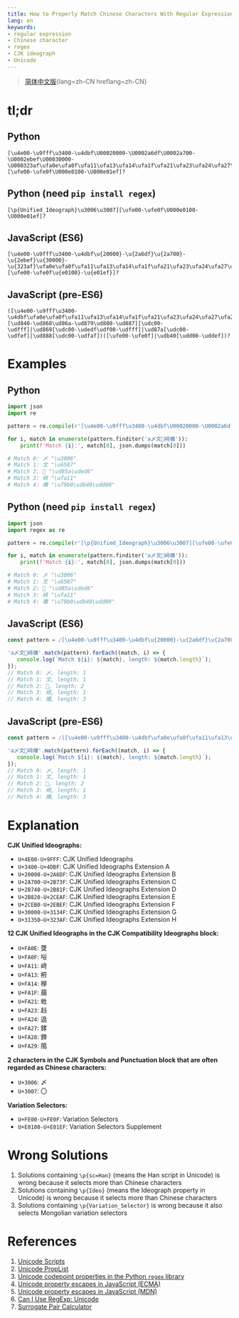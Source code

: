 ```yaml
---
title: How to Properly Match Chinese Characters With Regular Expression
lang: en
keywords:
- regular expression
- Chinese character
- regex
- CJK ideograph
- Unicode
---
```


> [简体中文版](zh-CN/){lang=zh-CN hreflang=zh-CN}

# tl;dr

## Python

```
[\u4e00-\u9fff\u3400-\u4dbf\U00020000-\U0002a6df\U0002a700-\U0002ebef\U00030000-\U000323af\ufa0e\ufa0f\ufa11\ufa13\ufa14\ufa1f\ufa21\ufa23\ufa24\ufa27\ufa28\ufa29\u3006\u3007][\ufe00-\ufe0f\U000e0100-\U000e01ef]?
```

## Python (need `pip install regex`)

```
[\p{Unified_Ideograph}\u3006\u3007][\ufe00-\ufe0f\U000e0100-\U000e01ef]?
```

## JavaScript (ES6)

```
[\u4e00-\u9fff\u3400-\u4dbf\u{20000}-\u{2a6df}\u{2a700}-\u{2ebef}\u{30000}-\u{323af}\ufa0e\ufa0f\ufa11\ufa13\ufa14\ufa1f\ufa21\ufa23\ufa24\ufa27\ufa28\ufa29\u3006\u3007][\ufe00-\ufe0f\u{e0100}-\u{e01ef}]?
```

## JavaScript (pre-ES6)

```
([\u4e00-\u9fff\u3400-\u4dbf\ufa0e\ufa0f\ufa11\ufa13\ufa14\ufa1f\ufa21\ufa23\ufa24\ufa27\ufa28\ufa29\u3006\u3007]|[\ud840-\ud868\ud86a-\ud879\ud880-\ud887][\udc00-\udfff]|\ud869[\udc00-\udedf\udf00-\udfff]|\ud87a[\udc00-\udfef]|\ud888[\udc00-\udfaf])([\ufe00-\ufe0f]|\udb40[\udd00-\uddef])?
```

# Examples

## Python


```python
import json
import re

pattern = re.compile(r'[\u4e00-\u9fff\u3400-\u4dbf\U00020000-\U0002a6df\U0002a700-\U0002ebef\U00030000-\U000323af\ufa0e\ufa0f\ufa11\ufa13\ufa14\ufa1f\ufa21\ufa23\ufa24\ufa27\ufa28\ufa29\u3006\u3007][\ufe00-\ufe0f\U000e0100-\U000e01ef]?')

for i, match in enumerate(pattern.finditer('a〆文𦫖﨑禰󠄀')):
    print(f'Match {i}:', match[0], json.dumps(match[0]))

# Match 0: 〆 "\u3006"
# Match 1: 文 "\u6587"
# Match 2: 𦫖 "\ud85a\uded6"
# Match 3: 﨑 "\ufa11"
# Match 4: 禰󠄀 "\u79b0\udb40\udd00"
```

## Python (need `pip install regex`)

```python
import json
import regex as re

pattern = re.compile(r'[\p{Unified_Ideograph}\u3006\u3007][\ufe00-\ufe0f\U000e0100-\U000e01ef]?')

for i, match in enumerate(pattern.finditer('a〆文𦫖﨑禰󠄀')):
    print(f'Match {i}:', match[0], json.dumps(match[0]))

# Match 0: 〆 "\u3006"
# Match 1: 文 "\u6587"
# Match 2: 𦫖 "\ud85a\uded6"
# Match 3: 﨑 "\ufa11"
# Match 4: 禰󠄀 "\u79b0\udb40\udd00"
```

## JavaScript (ES6)

```javascript
const pattern = /[\u4e00-\u9fff\u3400-\u4dbf\u{20000}-\u{2a6df}\u{2a700}-\u{2ebef}\u{30000}-\u{323af}\ufa0e\ufa0f\ufa11\ufa13\ufa14\ufa1f\ufa21\ufa23\ufa24\ufa27\ufa28\ufa29\u3006\u3007][\ufe00-\ufe0f\u{e0100}-\u{e01ef}]?/gmu;

'a〆文𦫖﨑禰󠄀'.match(pattern).forEach((match, i) => {
   console.log(`Match ${i}: ${match}, length: ${match.length}`);
});
// Match 0: 〆, length: 1
// Match 1: 文, length: 1
// Match 2: 𦫖, length: 2
// Match 3: 﨑, length: 1
// Match 4: 禰󠄀, length: 3
```

## JavaScript (pre-ES6)

```javascript
const pattern = /([\u4e00-\u9fff\u3400-\u4dbf\ufa0e\ufa0f\ufa11\ufa13\ufa14\ufa1f\ufa21\ufa23\ufa24\ufa27\ufa28\ufa29\u3006\u3007]|[\ud840-\ud868\ud86a-\ud879\ud880-\ud887][\udc00-\udfff]|\ud869[\udc00-\udedf\udf00-\udfff]|\ud87a[\udc00-\udfef]|\ud888[\udc00-\udfaf])([\ufe00-\ufe0f]|\udb40[\udd00-\uddef])?/gm;

'a〆文𦫖﨑禰󠄀'.match(pattern).forEach((match, i) => {
   console.log(`Match ${i}: ${match}, length: ${match.length}`);
});
// Match 0: 〆, length: 1
// Match 1: 文, length: 1
// Match 2: 𦫖, length: 2
// Match 3: 﨑, length: 1
// Match 4: 禰󠄀, length: 3
```

# Explanation

**CJK Unified Ideographs:**

- `U+4E00-U+9FFF`: CJK Unified Ideographs
- `U+3400-U+4DBF`: CJK Unified Ideographs Extension A
- `U+20000-U+2A6DF`: CJK Unified Ideographs Extension B
- `U+2A700-U+2B73F`: CJK Unified Ideographs Extension C
- `U+2B740-U+2B81F`: CJK Unified Ideographs Extension D
- `U+2B820-U+2CEAF`: CJK Unified Ideographs Extension E
- `U+2CEB0-U+2EBEF`: CJK Unified Ideographs Extension F
- `U+30000-U+3134F`: CJK Unified Ideographs Extension G
- `U+31350–U+323AF`: CJK Unified Ideographs Extension H

**12 CJK Unified Ideographs in the CJK Compatibility Ideographs block:**

- `U+FA0E`: 﨎
- `U+FA0F`: 﨏
- `U+FA11`: 﨑
- `U+FA13`: 﨓
- `U+FA14`: 﨔
- `U+FA1F`: 﨟
- `U+FA21`: 﨡
- `U+FA23`: 﨣
- `U+FA24`: 﨤
- `U+FA27`: 﨧
- `U+FA28`: 﨨
- `U+FA29`: 﨩

**2 characters in the CJK Symbols and Punctuation block that are often regarded as Chinese characters:**

- `U+3006`: 〆
- `U+3007`: 〇

**Variation Selectors:**

- `U+FE00-U+FE0F`: Variation Selectors
- `U+E0100-U+E01EF`: Variation Selectors Supplement

# Wrong Solutions

1. Solutions containing `\p{sc=Han}` (means the Han script in Unicode) is wrong because it selects more than Chinese characters
1. Solutions containing `\p{Ideo}` (means the Ideograph property in Unicode) is wrong because it selects more than Chinese characters
1. Solutions containing `\p{Variation_Selector}` is wrong because it also selects Mongolian variation selectors

# References

1. [Unicode Scripts](https://www.unicode.org/Public/UCD/latest/ucd/Scripts.txt)
1. [Unicode PropList](https://www.unicode.org/Public/UCD/latest/ucd/PropList.txt)
1. [Unicode codepoint properties in the Python `regex` library](https://github.com/mrabarnett/mrab-regex#unicode-codepoint-properties-including-scripts-and-blocks)
1. [Unicode property escapes in JavaScript (ECMA)](https://tc39.es/proposal-regexp-unicode-property-escapes/)
1. [Unicode property escapes in JavaScript (MDN)](https://developer.mozilla.org/en-US/docs/Web/JavaScript/Guide/Regular_Expressions/Unicode_Property_Escapes)
1. [Can I Use RegExp: Unicode](https://caniuse.com/mdn-javascript_builtins_regexp_unicode)
1. [Surrogate Pair Calculator](http://russellcottrell.com/greek/utilities/SurrogatePairCalculator.htm)
